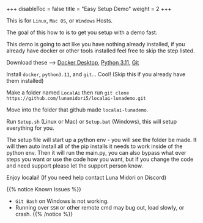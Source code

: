 
+++
disableToc = false
title = "Easy Setup Demo"
weight = 2
+++

This is for `Linux`, `Mac OS`, or `Windows` Hosts.

The goal of this how to is to get you setup with a demo fast.

This demo is going to act like you have nothing already installed, if you already have docker or other tools installed feel free to skip the step listed.

Download these --> [Docker Desktop](https://docs.docker.com/engine/install/), [Python 3.11](https://www.python.org/downloads/release/python-3110/), [Git](https://git-scm.com/book/en/v2/Getting-Started-Installing-Git)

Install `docker`, `python3.11`, and `git`... Cool! (Skip this if you already have them installed)

Make a folder named `LocalAi` then run `git clone https://github.com/lunamidori5/localai-lunademo.git`

Move into the folder that github made `localai-lunademo`.

Run `Setup.sh` (Linux or Mac) or `Setup.bat` (Windows), this will setup everything for you.

The setup file will start up a python env - you will see the folder be made. It will then auto install all of the pip installs it needs to work inside of the python env. Then it will run the main.py, you can also bypass what ever steps you want or use the code how you want, but if you change the code and need support please let the support person know.

Enjoy localai! (If you need help contact Luna Midori on Discord)

{{% notice Known Issues %}}
- `Git Bash` on Windows is not working.
- Running over `SSH` or other remote cmd may bug out, load slowly, or crash.
{{% /notice %}}
